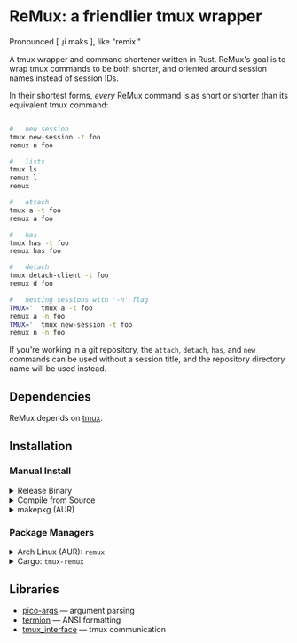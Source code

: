 
# ReMux: a friendlier tmux wrapper

Pronounced \[ ɹ̠i məks \], like "remix."

A tmux wrapper and command shortener written in Rust. ReMux's
goal is to wrap tmux commands to be both shorter, and oriented
around session names instead of session IDs.

In their shortest forms, *every* ReMux command is as short or
shorter than its equivalent tmux command:

```sh

#	new session
tmux new-session -t foo
remux n foo

#	lists
tmux ls
remux l
remux

#	attach
tmux a -t foo
remux a foo

#	has
tmux has -t foo
remux has foo

#	detach
tmux detach-client -t foo
remux d foo

#	nesting sessions with '-n' flag
TMUX='' tmux a -t foo
remux a -n foo
TMUX='' tmux new-session -t foo
remux n -n foo

```

If you're working in a git repository, the `attach`, `detach`, `has`, and `new`
commands can be used without a session title, and the repository directory name
will be used instead.

## Dependencies

ReMux depends on [tmux](https://github.com/tmux/tmux).

## Installation

### Manual Install

<details>
<summary>Release Binary</summary>
Copy the compiled binary from the <a href="https://git.vwolfe.io/valerie/remux/releases">releases page</a>
to a directory in <code>$PATH</code>, such as <code>/usr/bin/</code>.
</details>

<details>
<summary>Compile from Source</summary>
Compile using cargo with the command <code>cargo build --release</code> and copy
the file from <code>target/release/</code> to a directory in <code>$PATH</code>,
such as <code>/usr/bin/</code>.
</details>

<details>
<summary>makepkg (AUR)</summary>
Clone the <a href="https://aur.archlinux.org/remux.git">AUR Repository</a> and
run the command <code>makepkg --install</code>.
</details>

### Package Managers

<details>
<summary>Arch Linux (AUR): <code>remux</code></summary>
Install the package from the <a href="https://aur.archlinux.org/packages/remux"><code>remux</code> AUR Package</a>
using an AUR package manager such as <a href="https://github.com/Morganamilo/paru"><code>paru</code></a>.
</details>

<details>
<summary>Cargo: <code>tmux-remux</code></summary>
Install the package using Cargo with the command <code>cargo install tmux-remux</code>.
</details>

## Libraries

- [pico-args](https://crates.io/crates/pico_args) — argument parsing
- [termion](https://crates.io/crates/termion) — ANSI formatting
- [tmux_interface](https://crates.io/crates/tmux_interface) — tmux communication

